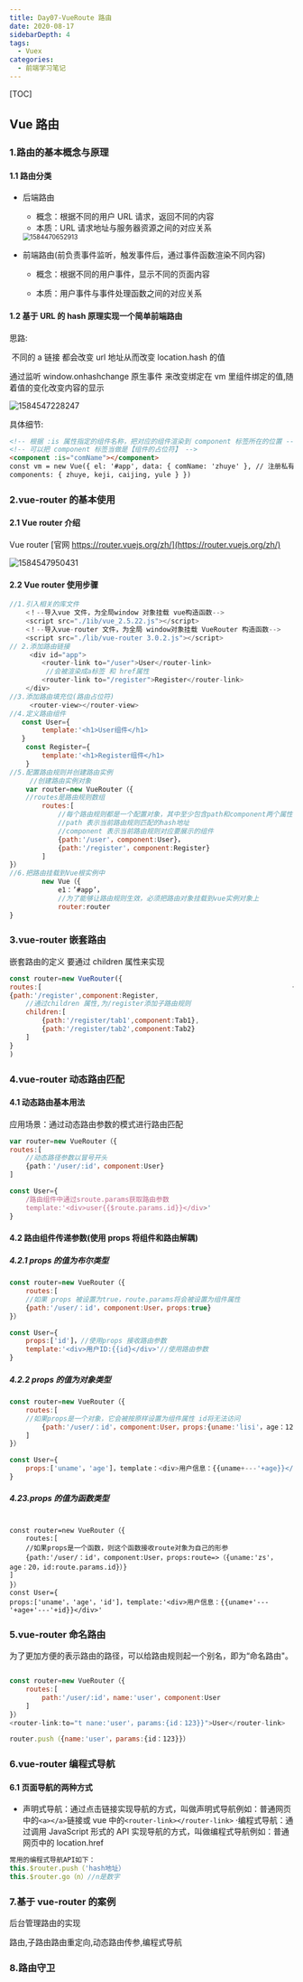 ```yaml
---
title: Day07-VueRoute 路由
date: 2020-08-17
sidebarDepth: 4
tags:
  - Vuex
categories:
  - 前端学习笔记
---
```


[TOC]

## Vue 路由

### 1.路由的基本概念与原理

#### 1.1 路由分类

- 后端路由

  - 概念：根据不同的用户 URL 请求，返回不同的内容
  - 本质：URL 请求地址与服务器资源之间的对应关系

  <img src="C:\Users\AN\AppData\Roaming\Typora\typora-user-images\1584470652913.png" alt="1584470652913" style="zoom:80%;" />

- 前端路由(前负责事件监听，触发事件后，通过事件函数渲染不同内容)

  - 概念：根据不同的用户事件，显示不同的页面内容

  - 本质：用户事件与事件处理函数之间的对应关系

#### 1.2 基于 URL 的 hash 原理实现一个简单前端路由

思路:

​ 不同的 a 链接 都会改变 url 地址从而改变 location.hash 的值

通过监听 window.onhashchange 原生事件 来改变绑定在 vm 里组件绑定的值,随着值的变化改变内容的显示

![1584547228247](C:\Users\AN\AppData\Roaming\Typora\typora-user-images\1584547228247.png)

具体细节:

```html
<!-- 根据 :is 属性指定的组件名称，把对应的组件渲染到 component 标签所在的位置 -->
<!-- 可以把 component 标签当做是【组件的占位符】 -->
<component :is="comName"></component>
const vm = new Vue({ el: '#app', data: { comName: 'zhuye' }, // 注册私有组件
components: { zhuye, keji, caijing, yule } })
```

### 2.vue-router 的基本使用

#### 2.1 Vue router 介绍

Vue router [官网 https://router.vuejs.org/zh/](https://router.vuejs.org/zh/)

![1584547950431](https://gitee.com/chuanyuan_an/tuchuang/raw/master/image/202108/31/003123-327108.png)

#### 2.2 Vue router 使用步骤

```javascript
//1.引入相关的库文件
	<！--导入vue 文件，为全局window 对象挂载 vue构造函数-->
	<script src="./1ib/vue_2.5.22.js"></script>
	<！--导入vue-router 文件，为全局 window对象挂载 VueRouter 构造函数-->
	<script src="./lib/vue-router 3.0.2.js"></script>
// 2.添加路由链接
     <div id="app">
		<router-link to="/user">User</router-link>
         //会被渲染成a标签 和 href属性
		<router-link to="/register">Register</router-link>
	</div>
//3.添加路由填充位(路由占位符)
     <router-view></router-view>
//4.定义路由组件
   const User={
		template:'<h1>User组件</h1>
   }
	const Register={
		template:'<h1>Register组件</h1>
	}
//5.配置路由规则并创建路由实例
     //创建路由实例对象
	var router=new VueRouter（{
	//routes是路由规则数组
		routes:[
            //每个路由规则都是一个配置对象，其中至少包含path和component两个属性：
            //path 表示当前路由规则匹配的hash地址
            //component 表示当前路由规则对应要展示的组件
            {path:'/user'，component:User}，
            {path:'/register'，component:Register}
 		]
}）
//6.把路由挂载到Vue根实例中
        new Vue（{
			e1：’#app’，
			//为了能够让路由规则生效，必须把路由对象挂载到vue实例对象上
			router:router
}
```

### 3.vue-router 嵌套路由

嵌套路由的定义 要通过 children 属性来实现

```js
const router=new VueRouter({
routes:[   						    		     		      		  {path:'/user',component:User},
{path:'/register',component:Register,
    //通过children 属性,为/register添加子路由规则
	children:[
 		{path:'/register/tab1',component:Tab1},
 		{path:'/register/tab2',component:Tab2}
	]
}
)
```

### 4.vue-router 动态路由匹配

#### 4.1 动态路由基本用法

应用场景：通过动态路由参数的模式进行路由匹配

```js
var router=new VueRouter（{
routes:[
	//动态路径参数以冒号开头
	{path：'/user/:id'，component:User}
]

const User={
  	/路由组件中通过sroute.params获取路由参数
	template:'<div>user{{$route.params.id}}</div>'
}
```

#### 4.2 路由组件传递参数(使用 props 将组件和路由解耦)

##### 4.2.1 props 的值为布尔类型

```js
const router=new VueRouter（{
	routes:[
	//如果 props 被设置为true，route.params将会被设置为组件属性
	{path:'/user/：id'，component:User，props:true}
}）

const User={
	props:['id']，//使用props 接收路由参数
    template:'<div>用户ID:{{id}</div>'//使用路由参数
}
```

##### 4.2.2 props 的值为对象类型

```js
const router=new VueRouter（{
	routes:[
    //如果props是一个对象，它会被按原样设置为组件属性 id将无法访问
    	{path:'/user/：id'，component:User，props:{uname:'lisi'，age：12}
	]
}）

const User={
	props:['uname'，'age']，template：<div>用户信息：{{uname+---'+age}}</div>'
}
```

##### 4.23.props 的值为函数类型

```

const router=new VueRouter（{
    routes:[
    //如果props是一个函数，则这个函数接收route对象为自己的形参
    {path:'/user/：id'，component:User，props:route=>（{uname:'zs'，age：20，id:route.params.id}）}
]
}）
const User={
props:['uname'，'age'，'id']，template:'<div>用户信息：{{uname+'---'+age+'---'+id}}</div>'
```

### 5.vue-router 命名路由

为了更加方便的表示路由的路径，可以给路由规则起一个别名，即为“命名路由"。

```js

const router=new VueRouter（{
	routes:[
		path:'/user/:id'，name:'user'，component:User
	]
}）
<router-link:to="t nane:'user'，params:{id：123}}">User</router-link>

router.push（{name:'user'，params:{id：123}}）
```

### 6.vue-router 编程式导航

#### 6.1 页面导航的两种方式

- 声明式导航：通过点击链接实现导航的方式，叫做声明式导航例如：普通网页中的`<a></a>`链接或 vue 中的`<router-link></router-link>`
  ·编程式导航：通过调用 JavaScript 形式的 API 实现导航的方式，叫做编程式导航例如：普通网页中的 location.href

```js
常用的编程式导航API如下：
this.$router.push（'hash地址）
this.$router.go（n）//n是数字
```

### 7.基于 vue-router 的案例

后台管理路由的实现

路由,子路由路由重定向,动态路由传参,编程式导航

### 8.路由守卫
